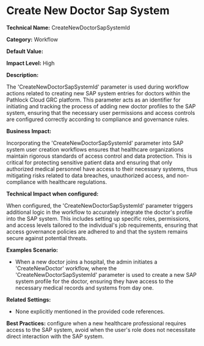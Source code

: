 # Create New Doctor Sap System

**Technical Name:** CreateNewDoctorSapSystemId

**Category:** Workflow

**Default Value:** 

**Impact Level:** High

**Description:**

The 'CreateNewDoctorSapSystemId' parameter is used during workflow actions related to creating new SAP system entries for doctors within the Pathlock Cloud GRC platform. This parameter acts as an identifier for initiating and tracking the process of adding new doctor profiles to the SAP system, ensuring that the necessary user permissions and access controls are configured correctly according to compliance and governance rules.

**Business Impact:**

Incorporating the 'CreateNewDoctorSapSystemId' parameter into SAP system user creation workflows ensures that healthcare organizations maintain rigorous standards of access control and data protection. This is critical for protecting sensitive patient data and ensuring that only authorized medical personnel have access to their necessary systems, thus mitigating risks related to data breaches, unauthorized access, and non-compliance with healthcare regulations.

**Technical Impact when configured:**

When configured, the 'CreateNewDoctorSapSystemId' parameter triggers additional logic in the workflow to accurately integrate the doctor's profile into the SAP system. This includes setting up specific roles, permissions, and access levels tailored to the individual's job requirements, ensuring that access governance policies are adhered to and that the system remains secure against potential threats.

**Examples Scenario:**

- When a new doctor joins a hospital, the admin initiates a 'CreateNewDoctor' workflow, where the 'CreateNewDoctorSapSystemId' parameter is used to create a new SAP system profile for the doctor, ensuring they have access to the necessary medical records and systems from day one.

**Related Settings:**

- None explicitly mentioned in the provided code references.

**Best Practices:** configure when a new healthcare professional requires access to the SAP system, avoid when the user's role does not necessitate direct interaction with the SAP system.